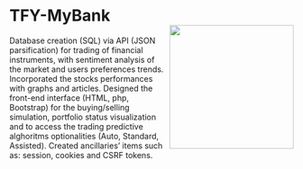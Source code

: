  




# TFY-MyBank <div class="logos"><img src="http://vdapoi.altervista.org/image.png" width="220px" align="right"></div>
Database creation (SQL) via API (JSON parsification) for trading of financial instruments, with sentiment analysis of the market and users preferences trends. Incorporated the stocks performances with graphs and articles. Designed the front-end interface (HTML, php, Bootstrap) for the buying/selling simulation, portfolio status visualization and to access the trading predictive alghoritms optionalities (Auto, Standard, Assisted). Created ancillaries’ items such as: session, cookies and CSRF tokens.
